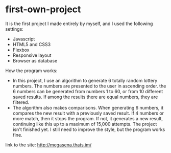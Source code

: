 # first-own-project
It is the first project I made entirely by myself, and I used the following settings:
*	Javascript
*	HTML5 and CSS3
*	Flexbox
*	Responsive layout
*	Browser as database

How the program works:
*	In this project, I use an algorithm to generate 6 totally random lottery numbers. The numbers are presented to the user in ascending order. the 6 numbers can be generated from numbers 1 to 60, or from 10 different saved results. If among the results there are equal numbers, they are filtered.
*	The algorithm also makes comparisons. When generating 6 numbers, it compares the new result with a previously saved result. If 4 numbers or more match, then it stops the program. If not, it generates a new result, continuing like this up to a maximum of 15,000 attempts.
The project isn't finished yet. I still need to improve the style, but the program works fine. 

link to the site: http://megasena.thats.im/
